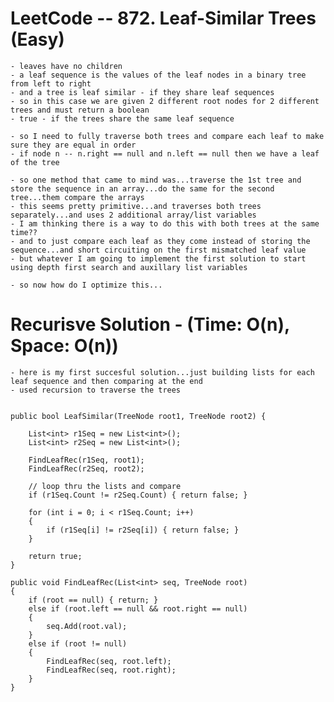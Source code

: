 # LeetCode -- 872. Leaf-Similar Trees (Easy)

    - leaves have no children
    - a leaf sequence is the values of the leaf nodes in a binary tree from left to right
    - and a tree is leaf similar - if they share leaf sequences
    - so in this case we are given 2 different root nodes for 2 different trees and must return a boolean 
    - true - if the trees share the same leaf sequence

    - so I need to fully traverse both trees and compare each leaf to make sure they are equal in order
    - if node n -- n.right == null and n.left == null then we have a leaf of the tree

    - so one method that came to mind was...traverse the 1st tree and store the sequence in an array...do the same for the second tree...them compare the arrays
    - this seems pretty primitive...and traverses both trees separately...and uses 2 additional array/list variables
    - I am thinking there is a way to do this with both trees at the same time??
    - and to just compare each leaf as they come instead of storing the sequence...and short circuiting on the first mismatched leaf value
    - but whatever I am going to implement the first solution to start using depth first search and auxillary list variables
    
    - so now how do I optimize this...


# Recurisve Solution - (Time: O(n), Space: O(n))

    - here is my first succesful solution...just building lists for each leaf sequence and then comparing at the end
    - used recursion to traverse the trees


    public bool LeafSimilar(TreeNode root1, TreeNode root2) {

        List<int> r1Seq = new List<int>();
        List<int> r2Seq = new List<int>();

        FindLeafRec(r1Seq, root1);
        FindLeafRec(r2Seq, root2);

        // loop thru the lists and compare
        if (r1Seq.Count != r2Seq.Count) { return false; }
        
        for (int i = 0; i < r1Seq.Count; i++)
        {
            if (r1Seq[i] != r2Seq[i]) { return false; }
        }

        return true;
    }

    public void FindLeafRec(List<int> seq, TreeNode root)
    {
        if (root == null) { return; }
        else if (root.left == null && root.right == null)
        {
            seq.Add(root.val);
        }
        else if (root != null)
        {
            FindLeafRec(seq, root.left);
            FindLeafRec(seq, root.right);
        }
    }



